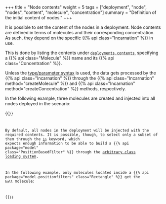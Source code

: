 +++
title = "Node contents"
weight = 5
tags = ["deployment", "node", "nodes", "content", "molecule", "concentration"]
summary = "Definition of the initial content of nodes."
+++

It is possible to set the content of the nodes in a deployment.
Node contents are defined in terms of molecules and their corresponding concentration.
As such, they depend on the specific {{% api class="Incarnation" %}} in use.

This is done by listing the contents under [`deployments.contents`](/reference/yaml/#deploymentcontents),
specifying a {{% api class="Molecule" %}} name and its {{% api class="Concentration" %}}.

Unless the [type/parameter syntax](/reference/yaml/#arbitrary-class-loading-system) is used, the data gets processed 
by the
{{% api class="Incarnation" %}}
through the
{{% api class="Incarnation" method="createMolecule" %}}
and
{{% api class="Incarnation" method="createConcentration" %}}
methods, respectively.

In the following example, three molecules are created and injected into all nodes deployed in the scenario:

{{<code path="alchemist-incarnation-protelis/src/test/resources/gradient.yml" >}}

By default, all nodes in the deployment will be injected with the required contents.
It is possible, though, to select only a subset of them through the [`in`](/reference/yaml/#contentin) keyword,
which expects enough information to be able to build a
{{% api package="model" class="PositionBasedFilter" %}}
through the [arbitrary class loading system](/reference/yaml/#arbitrary-class-loading-system).

In the following example, only molecules located inside a
{{% api package="model.positionfilters" class="Rectangle" %}}
get the `ball` molecule:

{{<code path="src/test/resources/website-snippets/grid-dodgeball.yml" >}}
